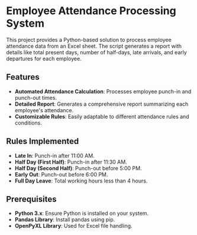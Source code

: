 # Employee Attendance Processing System

This project provides a Python-based solution to process employee attendance data from an Excel sheet.
The script generates a report with details like total present days, number of half-days, late arrivals, and early departures for each employee.

## Features

- **Automated Attendance Calculation**: Processes employee punch-in and punch-out times.
- **Detailed Report**: Generates a comprehensive report summarizing each employee's attendance.
- **Customizable Rules**: Easily adaptable to different attendance rules and conditions.

## Rules Implemented

- **Late In**: Punch-in after 11:00 AM.
- **Half Day (First Half)**: Punch-in after 11:30 AM.
- **Half Day (Second Half)**: Punch-out before 5:00 PM.
- **Early Out**: Punch-out before 6:00 PM.
- **Full Day Leave**: Total working hours less than 4 hours.

## Prerequisites

- **Python 3.x**: Ensure Python is installed on your system.
- **Pandas Library**: Install pandas using pip.
- **OpenPyXL Library**: Used for Excel file handling.
